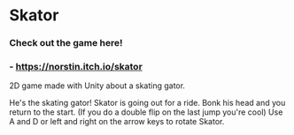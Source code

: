 # Skator

### Check out the game here!
### - https://norstin.itch.io/skator

 2D game made with Unity about a skating gator.
 
 He's the skating gator! Skator is going out for a ride. Bonk his head and you return to the start.
 (If you do a double flip on the last jump you're cool)
 Use A and D or left and right on the arrow keys to rotate Skator.
